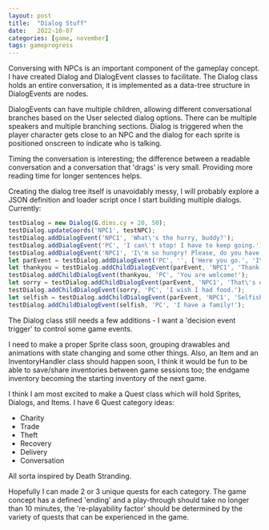 ```yaml
---
layout: post
title:  "Dialog Stuff"
date:   2022-10-07
categories: [game, november]
tags: gameprogress
---
```

Conversing with NPCs is an important component of the gameplay concept. I have created Dialog and DialogEvent classes to facilitate. The Dialog class holds an entire conversation, it is implemented as a data-tree structure in DialogEvents are nodes.

DialogEvents can have multiple children, allowing different conversational branches based on the User selected dialog options. There can be multiple speakers and multiple branching sections. Dialog is triggered when the player character gets close to an NPC and the dialog for each sprite is positioned onscreen to indicate who is talking.

Timing the conversation is interesting; the difference between a readable conversation and a conversation that 'drags' is very small. Providing more reading time for longer sentences helps.

Creating the dialog tree itself is unavoidably messy, I will probably explore a JSON definition and loader script once I start building multiple dialogs. Currently:

```javascript
testDialog = new Dialog(G.dims.cy + 20, 50);
testDialog.updateCoords('NPC1', testNPC);
testDialog.addDialogEvent('NPC1', 'What\'s the hurry, buddy?');
testDialog.addDialogEvent('PC', 'I can\'t stop! I have to keep going.');
testDialog.addDialogEvent('NPC1', 'I\'m so hungry! Please, do you have any food?');
let parEvent = testDialog.addDialogEvent('PC', '', ['Here you go.', 'I\'m hungry too.', 'No!']);
let thankyou = testDialog.addChildDialogEvent(parEvent, 'NPC1', 'Thank you!');
testDialog.addChildDialogEvent(thankyou, 'PC', 'You are welcome!');
let sorry = testDialog.addChildDialogEvent(parEvent, 'NPC1', 'That\'s ok. Don\'t worry about me');
testDialog.addChildDialogEvent(sorry, 'PC', 'I wish I had food.');
let selfish = testDialog.addChildDialogEvent(parEvent, 'NPC1', 'Selfish much?');
testDialog.addChildDialogEvent(selfish, 'PC', 'I have a family!');
```

The Dialog class still needs a few additions - I want a 'decision event trigger' to control some game events.

I need to make a proper Sprite class soon, grouping drawables and animations with state changing and some other things. Also, an Item and an InventoryHandler class should happen soon, I think it would be fun to be able to save/share inventories between game sessions too; the endgame inventory becoming the starting inventory of the next game.

I think I am most excited to make a Quest class which will hold Sprites, Dialogs, and Items. I have 6 Quest category ideas:
- Charity
- Trade
- Theft
- Recovery
- Delivery
- Conversation

All sorta inspired by Death Stranding.

Hopefully I can made 2 or 3 unique quests for each category. The game concept has a defined 'ending' and a play-through should take no longer than 10 minutes, the 're-playability factor' should be determined by the variety of quests that can be experienced in the game.
